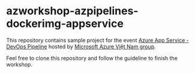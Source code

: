 # azworkshop-azpipelines-dockerimg-appservice

This repository contains sample project for the event [Azure App Service - DevOps Pipeline](https://www.facebook.com/events/580433396006197/) hosted by [Microsoft Azure Việt Nam group](https://www.facebook.com/groups/MicrosoftAzureVN/).

Feel free to clone this repository and follow the guideline to finish the workshop.
